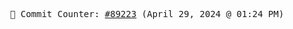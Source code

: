<p align="center">
    <samp>
        📮 Commit Counter: <a href="https://github.com/Javascript-void0/Javascript-void0/commits/main">#89223</a> (April 29, 2024 @ 01:24 PM)
    </samp>
</p>